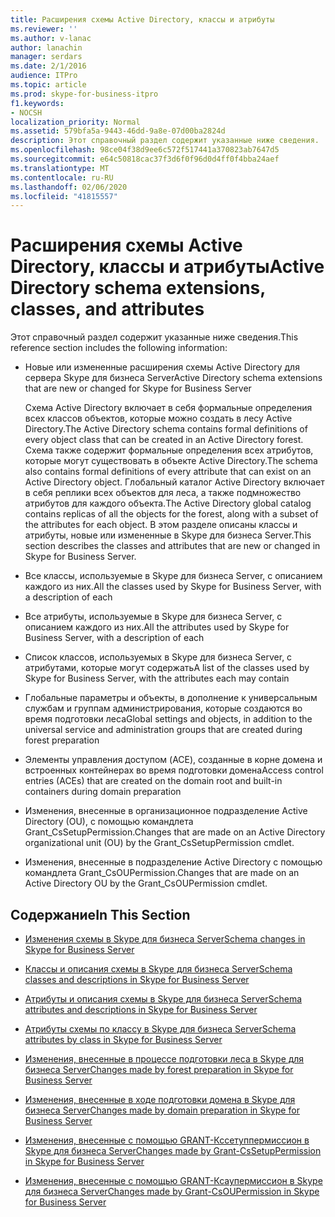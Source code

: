 ```yaml
---
title: Расширения схемы Active Directory, классы и атрибуты
ms.reviewer: ''
ms.author: v-lanac
author: lanachin
manager: serdars
ms.date: 2/1/2016
audience: ITPro
ms.topic: article
ms.prod: skype-for-business-itpro
f1.keywords:
- NOCSH
localization_priority: Normal
ms.assetid: 579bfa5a-9443-46dd-9a8e-07d00ba2824d
description: Этот справочный раздел содержит указанные ниже сведения.
ms.openlocfilehash: 98ce04f38d9ee6c572f517441a370823ab7647d5
ms.sourcegitcommit: e64c50818cac37f3d6f0f96d0d4ff0f4bba24aef
ms.translationtype: MT
ms.contentlocale: ru-RU
ms.lasthandoff: 02/06/2020
ms.locfileid: "41815557"
---
```

# <a name="active-directory-schema-extensions-classes-and-attributes"></a><span data-ttu-id="4468d-103">Расширения схемы Active Directory, классы и атрибуты</span><span class="sxs-lookup"><span data-stu-id="4468d-103">Active Directory schema extensions, classes, and attributes</span></span>
 
<span data-ttu-id="4468d-104">Этот справочный раздел содержит указанные ниже сведения.</span><span class="sxs-lookup"><span data-stu-id="4468d-104">This reference section includes the following information:</span></span> 
  
- <span data-ttu-id="4468d-105">Новые или измененные расширения схемы Active Directory для сервера Skype для бизнеса Server</span><span class="sxs-lookup"><span data-stu-id="4468d-105">Active Directory schema extensions that are new or changed for Skype for Business Server</span></span>
    
    <span data-ttu-id="4468d-106">Схема Active Directory включает в себя формальные определения всех классов объектов, которые можно создать в лесу Active Directory.</span><span class="sxs-lookup"><span data-stu-id="4468d-106">The Active Directory schema contains formal definitions of every object class that can be created in an Active Directory forest.</span></span> <span data-ttu-id="4468d-107">Схема также содержит формальные определения всех атрибутов, которые могут существовать в объекте Active Directory.</span><span class="sxs-lookup"><span data-stu-id="4468d-107">The schema also contains formal definitions of every attribute that can exist on an Active Directory object.</span></span> <span data-ttu-id="4468d-108">Глобальный каталог Active Directory включает в себя реплики всех объектов для леса, а также подмножество атрибутов для каждого объекта.</span><span class="sxs-lookup"><span data-stu-id="4468d-108">The Active Directory global catalog contains replicas of all the objects for the forest, along with a subset of the attributes for each object.</span></span> <span data-ttu-id="4468d-109">В этом разделе описаны классы и атрибуты, новые или измененные в Skype для бизнеса Server.</span><span class="sxs-lookup"><span data-stu-id="4468d-109">This section describes the classes and attributes that are new or changed in Skype for Business Server.</span></span>
    
- <span data-ttu-id="4468d-110">Все классы, используемые в Skype для бизнеса Server, с описанием каждого из них.</span><span class="sxs-lookup"><span data-stu-id="4468d-110">All the classes used by Skype for Business Server, with a description of each</span></span>
    
- <span data-ttu-id="4468d-111">Все атрибуты, используемые в Skype для бизнеса Server, с описанием каждого из них.</span><span class="sxs-lookup"><span data-stu-id="4468d-111">All the attributes used by Skype for Business Server, with a description of each</span></span>
    
- <span data-ttu-id="4468d-112">Список классов, используемых в Skype для бизнеса Server, с атрибутами, которые могут содержать</span><span class="sxs-lookup"><span data-stu-id="4468d-112">A list of the classes used by Skype for Business Server, with the attributes each may contain</span></span>
    
- <span data-ttu-id="4468d-113">Глобальные параметры и объекты, в дополнение к универсальным службам и группам администрирования, которые создаются во время подготовки леса</span><span class="sxs-lookup"><span data-stu-id="4468d-113">Global settings and objects, in addition to the universal service and administration groups that are created during forest preparation</span></span>
    
- <span data-ttu-id="4468d-114">Элементы управления доступом (ACE), созданные в корне домена и встроенных контейнерах во время подготовки домена</span><span class="sxs-lookup"><span data-stu-id="4468d-114">Access control entries (ACEs) that are created on the domain root and built-in containers during domain preparation</span></span>
    
- <span data-ttu-id="4468d-115">Изменения, внесенные в организационное подразделение Active Directory (OU), с помощью командлета Grant_CsSetupPermission.</span><span class="sxs-lookup"><span data-stu-id="4468d-115">Changes that are made on an Active Directory organizational unit (OU) by the Grant_CsSetupPermission cmdlet.</span></span>
    
- <span data-ttu-id="4468d-116">Изменения, внесенные в подразделение Active Directory с помощью командлета Grant_CsOUPermission.</span><span class="sxs-lookup"><span data-stu-id="4468d-116">Changes that are made on an Active Directory OU by the Grant_CsOUPermission cmdlet.</span></span>
    
## <a name="in-this-section"></a><span data-ttu-id="4468d-117">Содержание</span><span class="sxs-lookup"><span data-stu-id="4468d-117">In This Section</span></span>

- [<span data-ttu-id="4468d-118">Изменения схемы в Skype для бизнеса Server</span><span class="sxs-lookup"><span data-stu-id="4468d-118">Schema changes in Skype for Business Server</span></span>](schema-changes.md)
    
- [<span data-ttu-id="4468d-119">Классы и описания схемы в Skype для бизнеса Server</span><span class="sxs-lookup"><span data-stu-id="4468d-119">Schema classes and descriptions in Skype for Business Server</span></span>](schema-classes-and-descriptions.md)
    
- [<span data-ttu-id="4468d-120">Атрибуты и описания схемы в Skype для бизнеса Server</span><span class="sxs-lookup"><span data-stu-id="4468d-120">Schema attributes and descriptions in Skype for Business Server</span></span>](schema-attributes-and-descriptions.md)
    
- [<span data-ttu-id="4468d-121">Атрибуты схемы по классу в Skype для бизнеса Server</span><span class="sxs-lookup"><span data-stu-id="4468d-121">Schema attributes by class in Skype for Business Server</span></span>](schema-attributes-by-class.md)
    
- [<span data-ttu-id="4468d-122">Изменения, внесенные в процессе подготовки леса в Skype для бизнеса Server</span><span class="sxs-lookup"><span data-stu-id="4468d-122">Changes made by forest preparation in Skype for Business Server</span></span>](changes-made-by-forest-preparation.md)
    
- [<span data-ttu-id="4468d-123">Изменения, внесенные в ходе подготовки домена в Skype для бизнеса Server</span><span class="sxs-lookup"><span data-stu-id="4468d-123">Changes made by domain preparation in Skype for Business Server</span></span>](changes-made-by-domain-preparation.md)
    
- [<span data-ttu-id="4468d-124">Изменения, внесенные с помощью GRANT-Кссетуппермиссион в Skype для бизнеса Server</span><span class="sxs-lookup"><span data-stu-id="4468d-124">Changes made by Grant-CsSetupPermission in Skype for Business Server</span></span>](changes-made-by-grant-cssetuppermission.md)
    
- [<span data-ttu-id="4468d-125">Изменения, внесенные с помощью GRANT-Ксаупермиссион в Skype для бизнеса Server</span><span class="sxs-lookup"><span data-stu-id="4468d-125">Changes made by Grant-CsOUPermission in Skype for Business Server</span></span>](changes-made-by-grant-csoupermission.md)
    

